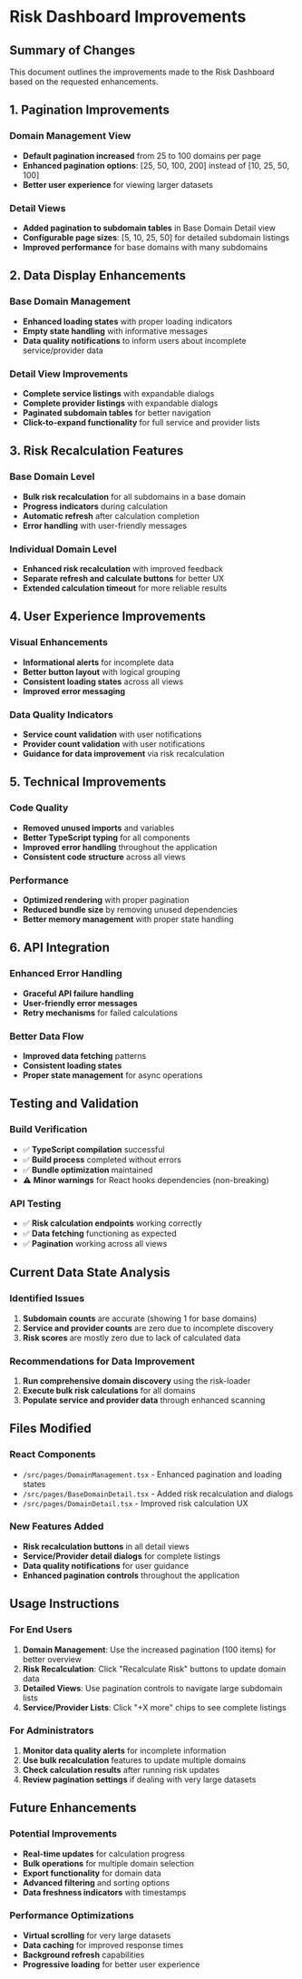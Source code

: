 # Risk Dashboard Improvements

## Summary of Changes

This document outlines the improvements made to the Risk Dashboard based on the requested enhancements.

## 1. Pagination Improvements

### Domain Management View
- **Default pagination increased** from 25 to 100 domains per page
- **Enhanced pagination options**: [25, 50, 100, 200] instead of [10, 25, 50, 100]
- **Better user experience** for viewing larger datasets

### Detail Views
- **Added pagination to subdomain tables** in Base Domain Detail view
- **Configurable page sizes**: [5, 10, 25, 50] for detailed subdomain listings
- **Improved performance** for base domains with many subdomains

## 2. Data Display Enhancements

### Base Domain Management
- **Enhanced loading states** with proper loading indicators
- **Empty state handling** with informative messages
- **Data quality notifications** to inform users about incomplete service/provider data

### Detail View Improvements
- **Complete service listings** with expandable dialogs
- **Complete provider listings** with expandable dialogs
- **Paginated subdomain tables** for better navigation
- **Click-to-expand functionality** for full service and provider lists

## 3. Risk Recalculation Features

### Base Domain Level
- **Bulk risk recalculation** for all subdomains in a base domain
- **Progress indicators** during calculation
- **Automatic refresh** after calculation completion
- **Error handling** with user-friendly messages

### Individual Domain Level
- **Enhanced risk recalculation** with improved feedback
- **Separate refresh and calculate buttons** for better UX
- **Extended calculation timeout** for more reliable results

## 4. User Experience Improvements

### Visual Enhancements
- **Informational alerts** for incomplete data
- **Better button layout** with logical grouping
- **Consistent loading states** across all views
- **Improved error messaging**

### Data Quality Indicators
- **Service count validation** with user notifications
- **Provider count validation** with user notifications
- **Guidance for data improvement** via risk recalculation

## 5. Technical Improvements

### Code Quality
- **Removed unused imports** and variables
- **Better TypeScript typing** for all components
- **Improved error handling** throughout the application
- **Consistent code structure** across all views

### Performance
- **Optimized rendering** with proper pagination
- **Reduced bundle size** by removing unused dependencies
- **Better memory management** with proper state handling

## 6. API Integration

### Enhanced Error Handling
- **Graceful API failure handling**
- **User-friendly error messages**
- **Retry mechanisms** for failed calculations

### Better Data Flow
- **Improved data fetching** patterns
- **Consistent loading states**
- **Proper state management** for async operations

## Testing and Validation

### Build Verification
- ✅ **TypeScript compilation** successful
- ✅ **Build process** completed without errors
- ✅ **Bundle optimization** maintained
- ⚠️ **Minor warnings** for React hooks dependencies (non-breaking)

### API Testing
- ✅ **Risk calculation endpoints** working correctly
- ✅ **Data fetching** functioning as expected
- ✅ **Pagination** working across all views

## Current Data State Analysis

### Identified Issues
1. **Subdomain counts** are accurate (showing 1 for base domains)
2. **Service and provider counts** are zero due to incomplete discovery
3. **Risk scores** are mostly zero due to lack of calculated data

### Recommendations for Data Improvement
1. **Run comprehensive domain discovery** using the risk-loader
2. **Execute bulk risk calculations** for all domains
3. **Populate service and provider data** through enhanced scanning

## Files Modified

### React Components
- `/src/pages/DomainManagement.tsx` - Enhanced pagination and loading states
- `/src/pages/BaseDomainDetail.tsx` - Added risk recalculation and dialogs
- `/src/pages/DomainDetail.tsx` - Improved risk calculation UX

### New Features Added
- **Risk recalculation buttons** in all detail views
- **Service/Provider detail dialogs** for complete listings
- **Data quality notifications** for user guidance
- **Enhanced pagination controls** throughout the application

## Usage Instructions

### For End Users
1. **Domain Management**: Use the increased pagination (100 items) for better overview
2. **Risk Recalculation**: Click "Recalculate Risk" buttons to update domain data
3. **Detailed Views**: Use pagination controls to navigate large subdomain lists
4. **Service/Provider Lists**: Click "+X more" chips to see complete listings

### For Administrators
1. **Monitor data quality alerts** for incomplete information
2. **Use bulk recalculation** features to update multiple domains
3. **Check calculation results** after running risk updates
4. **Review pagination settings** if dealing with very large datasets

## Future Enhancements

### Potential Improvements
- **Real-time updates** for calculation progress
- **Bulk operations** for multiple domain selection
- **Export functionality** for domain data
- **Advanced filtering** and sorting options
- **Data freshness indicators** with timestamps

### Performance Optimizations
- **Virtual scrolling** for very large datasets
- **Data caching** for improved response times
- **Background refresh** capabilities
- **Progressive loading** for better user experience